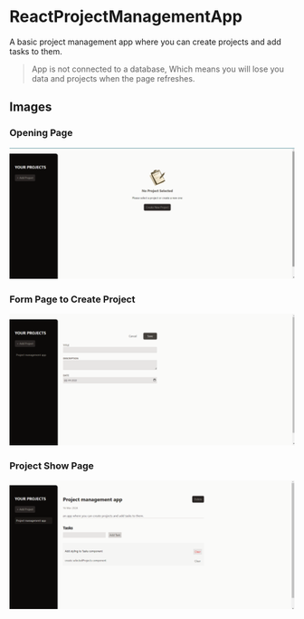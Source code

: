 # ReactProjectManagementApp

A basic project management app where you can create projects and add tasks to them. 
> App is not connected to a database,  Which means you will lose you data and projects when the page refreshes.

## Images
### Opening Page
![WWebsite image. There is a sidebar on the left which shows the projects and in the middle theere is a image that says you didn't select any project right now](screenshots/mainPage.png)
### Form Page to Create Project
![Same sidebar, but in the center there is a form to create a Project](screenshots/ProjectFormPage.png)
### Project Show Page
![Same sidebar, but in the center there is page for selected project and also its tasks. There is an input field to create tasks](screenshots/SelectedProjectPage.png)
